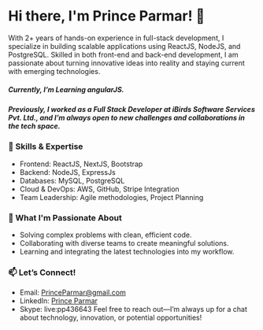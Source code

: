 
# Hi there, I'm Prince Parmar! 👋

With 2+ years of hands-on experience in full-stack development, I specialize in building scalable applications using ReactJS, NodeJS, and PostgreSQL. Skilled in both front-end and back-end development, I am passionate about turning innovative ideas into reality and staying current with emerging technologies.

##### Currently, I’m Learning angularJS.
##### Previously, I worked as a Full Stack Developer at iBirds Software Services Pvt. Ltd., and I’m always open to new challenges and collaborations in the tech space.

### 🚀 Skills & Expertise
- Frontend: ReactJS, NextJS, Bootstrap
- Backend: NodeJS, ExpressJs
- Databases: MySQL, PostgreSQL
- Cloud & DevOps: AWS, GitHub, Stripe Integration
- Team Leadership: Agile methodologies, Project Planning

### 🎯 What I'm Passionate About
- Solving complex problems with clean, efficient code.
- Collaborating with diverse teams to create meaningful solutions.
- Learning and integrating the latest technologies into my workflow.


### 📫 Let’s Connect!
- Email: [PrinceParmar@gmail.com](prince0parmar@gmail.com)
- LinkedIn: [Prince Parmar](https://www.linkedin.com/in/prince-raja-parmar-200454135/)
- Skype: live:pp436643
Feel free to reach out—I’m always up for a chat about technology, innovation, or potential opportunities!



